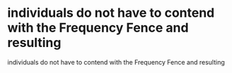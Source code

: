 # individuals do not have to contend with the Frequency Fence and resulting

individuals do not have to contend with the Frequency Fence and resulting